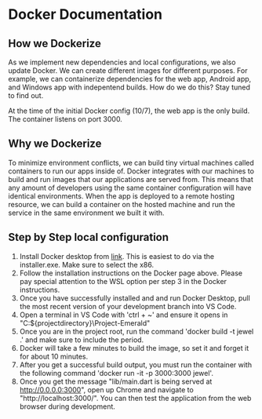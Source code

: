 # Docker Documentation

## How we Dockerize

As we implement new dependencies and local configurations, we also update Docker. We can create different images for different purposes. For example, we can containerize dependencies for the web app, Android app, and Windows app with indepentend builds. How do we do this? Stay tuned to find out.

At the time of the initial Docker config (10/7), the web app is the only build. The container listens on port 3000. 

## Why we Dockerize

To minimize environment conflicts, we can build tiny virtual machines called containers to run our apps inside of. Docker integrates with our machines to build and run images that our applications are served from. This means that any amount of developers using the same container configuration will have identical environments. When the app is deployed to a remote hosting resource, we can build a container on the hosted machine and run the service in the same environment we built it with.

## Step by Step local configuration

1. Install Docker desktop from [link](https://docs.docker.com/desktop/install/windows-install/ "here"). This is easiest to do via the installer.exe. Make sure to select the x86.
2. Follow the installation instructions on the Docker page above. Please pay special attention to the WSL option per step 3 in the Docker instructions.
3. Once you have successfully installed and and run Docker Desktop, pull the most recent version of your development branch into VS Code.
4. Open a terminal in VS Code with 'ctrl + ~' and ensure it opens in "C:\${projectdirectory}\Project-Emerald"
5. Once you are in the project root, run the command 'docker build -t jewel .' and make sure to include the period. 
6. Docker will take a few minutes to build the image, so set it and forget it for about 10 minutes.
7. After you get a successful build output, you must run the container with the following command 'docker run -it -p 3000:3000 jewel'.
8. Once you get the message "lib/main.dart is being served at http://0.0.0.0:3000", open up Chrome and navigate to "http://localhost:3000/". You can then test the application from the web browser during development.